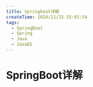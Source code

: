 ```yaml
---
title: Springboot详解
createTime: 2024/11/25 15:01:54
tags:
  - SpringBoot
  - Spring
  - Java
  - JavaEE
---
```

# SpringBoot详解
